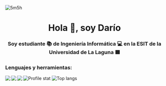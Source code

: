 ![5m5h](https://github.com/Dario-Fajardo/Dario-Fajardo/assets/114748553/974bd72f-1cfc-4401-835b-08e8a6c65358)

<h1 align="center">Hola 👋, soy Darío</h1>
<h3 align="center">Soy estudiante 📚 de Ingeniería Informática 💻 en la ESIT de la Universidad de La Laguna 🟪</h3>

<h3 align="left">Lenguajes y herramientas:</h3>
<img align="left" src=https://img.shields.io/badge/shell_script-%23121011.svg?style=for-the-badge&logo=gnu-bash&logoColor=white>
<img align="left" src=https://img.shields.io/badge/c++-%2300599C.svg?style=for-the-badge&logo=c%2B%2B&logoColor=white>
<img align="left" src=https://img.shields.io/badge/python-3670A0?style=for-the badge&logo=python&logoColor=ffdd54>

![Profile stat](https://github-readme-stats.vercel.app/api?username=Dario-Fajardo&show_icons=true&theme=radical&include_all_commits=true) ![Top langs](https://github-readme-stats.vercel.app/api/top-langs/?username=Dario-Fajardo&exclude_repo=dotfiles&theme=radical&size_weight=0.5&count_weight=0.5&langs_count=10&hide_progress=true)
